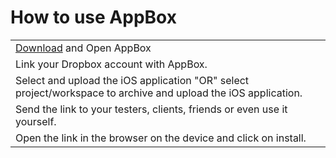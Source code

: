 # How to use AppBox 
| |
|-|
| [Download](http://getappbox.com/download) and Open AppBox |
| Link your Dropbox account with AppBox. |
| Select and upload the iOS application "OR" select project/workspace to archive and upload the iOS application. |
| Send the link to your testers, clients, friends or even use it yourself. |
| Open the link in the browser on the device and click on install. |